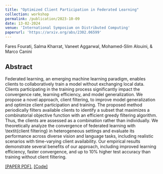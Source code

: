 ```yaml
---
title: "Optimized Client Participation in Federated Learning"
collection: workshop
permalink: /publication/2023-10-09
date: 13-02-2024
venue: 'International Symposium on Distributed Computing'
paperurl: 'https://arxiv.org/abs/2302.06599'
---
```

Fares Fourati, Salma Kharrat, Vaneet Aggarwal, Mohamed-Slim Alouini, & Marco Canini 

## Abstract
Federated learning, an emerging machine learning paradigm, enables clients to collaboratively train a model without exchanging local data. Clients participating in the training process significantly impact the convergence rate, learning efficiency, and model generalization. We propose a novel approach, client filtering, to improve model generalization and optimize client participation and training. The proposed method periodically filters available clients to identify a subset that maximizes a combinatorial objective function with an efficient greedy filtering algorithm. Thus, the clients are assessed as a combination rather than individually. We theoretically analyze the convergence of federated learning with \textit{client filtering} in heterogeneous settings and evaluate its performance across diverse vision and language tasks, including realistic scenarios with time-varying client availability. Our empirical results demonstrate several benefits of our approach, including improved learning efficiency, faster convergence, and up to 10\% higher test accuracy than training without client filtering.

[[PAPER PDF]](https://arxiv.org/pdf/2302.06599), [[Code]](https://github.com/salmakh1/FilFL)